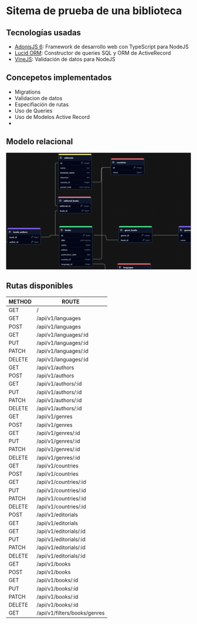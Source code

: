 # Sitema de prueba de una biblioteca

## Tecnologías usadas

- [AdonisJS 6](https://adonisjs.com/): Framework de desarrollo web con TypeScript para NodeJS
- [Lucid ORM](https://lucid.adonisjs.com/docs/introduction): Constructor de queries SQL y ORM de ActiveRecord
- [VineJS](https://vinejs.dev/docs/introduction): Validación de datos para NodeJS

## Concepetos implementados

- Migrations
- Validacion de datos
- Especifiación de rutas
- Uso de Queries
- Uso de Modelos Active Record
- 

## Modelo relacional

![Modelo relacional](app/README/postgres-db.png)

## Rutas disponibles

| METHOD | ROUTE                        |
| ------ | ---------------------------- |
| GET    | /                            |
| GET    | /api/v1/languages            |
| POST   | /api/v1/languages            |
| GET    | /api/v1/languages/:id        |
| PUT    | /api/v1/languages/:id        |
| PATCH  | /api/v1/languages/:id        |
| DELETE | /api/v1/languages/:id        |
| GET    | /api/v1/authors              |
| POST   | /api/v1/authors              |
| GET    | /api/v1/authors/:id          |
| PUT    | /api/v1/authors/:id          |
| PATCH  | /api/v1/authors/:id          |
| DELETE | /api/v1/authors/:id          |
| GET    | /api/v1/genres               |
| POST   | /api/v1/genres               |
| GET    | /api/v1/genres/:id           |
| PUT    | /api/v1/genres/:id           |
| PATCH  | /api/v1/genres/:id           |
| DELETE | /api/v1/genres/:id           |
| GET    | /api/v1/countries            |
| POST   | /api/v1/countries            |
| GET    | /api/v1/countries/:id        |
| PUT    | /api/v1/countries/:id        |
| PATCH  | /api/v1/countries/:id        |
| DELETE | /api/v1/countries/:id        |
| POST   | /api/v1/editorials           |
| GET    | /api/v1/editorials           |
| GET    | /api/v1/editorials/:id       |
| PUT    | /api/v1/editorials/:id       |
| PATCH  | /api/v1/editorials/:id       |
| DELETE | /api/v1/editorials/:id       |
| GET    | /api/v1/books                |
| POST   | /api/v1/books                |
| GET    | /api/v1/books/:id            |
| PUT    | /api/v1/books/:id            |
| PATCH  | /api/v1/books/:id            |
| DELETE | /api/v1/books/:id            |
| GET    | /api/v1/filters/books/genres |
